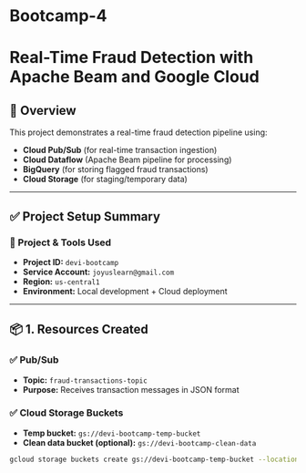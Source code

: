 # Bootcamp-4
# Real-Time Fraud Detection with Apache Beam and Google Cloud

## 🚀 Overview

This project demonstrates a real-time fraud detection pipeline using:

- **Cloud Pub/Sub** (for real-time transaction ingestion)
- **Cloud Dataflow** (Apache Beam pipeline for processing)
- **BigQuery** (for storing flagged fraud transactions)
- **Cloud Storage** (for staging/temporary data)

---

## ✅ Project Setup Summary

### 🔧 Project & Tools Used

- **Project ID:** `devi-bootcamp`
- **Service Account:** `joyuslearn@gmail.com`
- **Region:** `us-central1`
- **Environment:** Local development + Cloud deployment

---

## 📦 1. Resources Created

### ✅ Pub/Sub

- **Topic:** `fraud-transactions-topic`
- **Purpose:** Receives transaction messages in JSON format

### ✅ Cloud Storage Buckets

- **Temp bucket:** `gs://devi-bootcamp-temp-bucket`
- **Clean data bucket (optional):** `gs://devi-bootcamp-clean-data`

```bash
gcloud storage buckets create gs://devi-bootcamp-temp-bucket --location=us-central1
